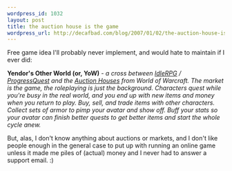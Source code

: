 ```yaml
--- 
wordpress_id: 1032
layout: post
title: the auction house is the game
wordpress_url: http://decafbad.com/blog/2007/01/02/the-auction-house-is-the-game
---
```

Free game idea I'll probably never implement, and would hate to maintain if I ever did:

**Yendor's Other World (or, YoW)** - *a cross between [IdleRPG][] / [ProgressQuest][pq] and the [Auction Houses][ah] from World of Warcraft.  The market is the game, the roleplaying is just the background.  Characters quest while you're busy in the real world, and you end up with new items and money when you return to play.  Buy, sell, and trade items with other characters.  Collect sets of armor to pimp your avatar and show off.  Buff your stats so your avatar can finish better quests to get better items and start the whole cycle anew.*

But, alas, I don't know anything about auctions or markets, and I don't like people enough in the general case to put up with running an online game unless it made me piles of (actual) money and I never had to answer a support email.  :)

[IdleRPG]: http://jotun.ultrazone.org/g7/
[pq]: http://www.progressquest.com/
[ah]: http://www.worldofwarcraft.com/info/basics/auctionhouses.shtml

